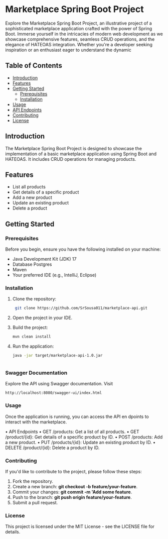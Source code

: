 # Marketplace Spring Boot Project

Explore the Marketplace Spring Boot Project, an illustrative project of a sophisticated marketplace application crafted with the power of Spring Boot. Immerse yourself in the intricacies of modern web development as we showcase comprehensive features, seamless CRUD operations, and the elegance of HATEOAS integration. Whether you're a developer seeking inspiration or an enthusiast eager to understand the dynamic


## Table of Contents
- [Introduction](#introduction)
- [Features](#features)
- [Getting Started](#getting-started)
    - [Prerequisites](#prerequisites)
    - [Installation](#installation)
- [Usage](#usage)
- [API Endpoints](#api-endpoints)
- [Contributing](#contributing)
- [License](#license)

## Introduction

The Marketplace Spring Boot Project is designed to showcase the implementation of a basic marketplace application using Spring Boot and HATEOAS. It includes CRUD operations for managing products.

## Features

- List all products
- Get details of a specific product
- Add a new product
- Update an existing product
- Delete a product

## Getting Started

### Prerequisites

Before you begin, ensure you have the following installed on your machine:

- Java Development Kit (JDK) 17
- Database Postgres
- Maven
- Your preferred IDE (e.g., IntelliJ, Eclipse)

### Installation

1. Clone the repository:

   ```bash
    git clone https://github.com/SrSousa011/marketplace-api.git
2. Open the project in your IDE.
3. Build the project:

   ```bash
   mvn clean install   
   

4. Run the application:   

   ```bash
   java -jar target/marketplace-api-1.0.jar



### Swagger Documentation
Explore the API using Swagger documentation. Visit 

    
    http://localhost:8080/swagger-ui/index.html
    


### Usage
Once the application is running, you can access the API en
dpoints to interact with the marketplace.

• API Endpoints
• GET /products: Get a list of all products.
• GET /product/{id}: Get details of a specific product by ID.
• POST /products: Add a new product.
• PUT /products/{id}: Update an existing product by ID.
• DELETE /product/{id}: Delete a product by ID.

### Contributing
If you'd like to contribute to the project, please follow these steps:

1. Fork the repository.
2. Create a new branch: **git checkout -b feature/your-feature**.
3. Commit your changes: **git commit -m 'Add some feature**.
4. Push to the branch: **git push origin feature/your-feature**.
5. Submit a pull request.

### License
This project is licensed under the MIT License - see the LICENSE file for details.